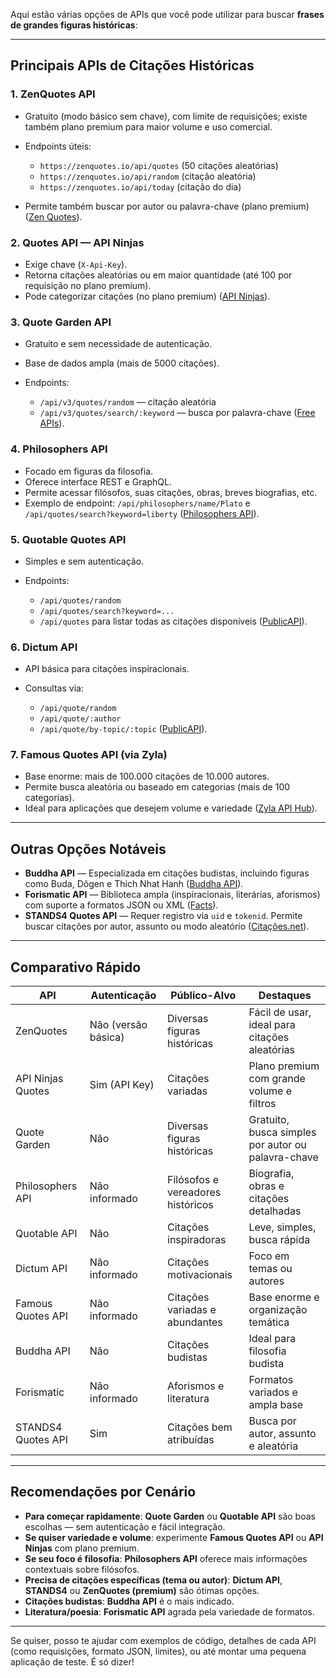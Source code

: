 Aqui estão várias opções de APIs que você pode utilizar para buscar **frases de grandes figuras históricas**:

---

## Principais APIs de Citações Históricas

### 1. **ZenQuotes API**

* Gratuito (modo básico sem chave), com limite de requisições; existe também plano premium para maior volume e uso comercial.
* Endpoints úteis:

  * `https://zenquotes.io/api/quotes` (50 citações aleatórias)
  * `https://zenquotes.io/api/random` (citação aleatória)
  * `https://zenquotes.io/api/today` (citação do dia)
* Permite também buscar por autor ou palavra-chave (plano premium) ([Zen Quotes][1]).

### 2. **Quotes API — API Ninjas**

* Exige chave (`X-Api-Key`).
* Retorna citações aleatórias ou em maior quantidade (até 100 por requisição no plano premium).
* Pode categorizar citações (no plano premium) ([API Ninjas][2]).

### 3. **Quote Garden API**

* Gratuito e sem necessidade de autenticação.
* Base de dados ampla (mais de 5000 citações).
* Endpoints:

  * `/api/v3/quotes/random` — citação aleatória
  * `/api/v3/quotes/search/:keyword` — busca por palavra-chave ([Free APIs][3]).

### 4. **Philosophers API**

* Focado em figuras da filosofia.
* Oferece interface REST e GraphQL.
* Permite acessar filósofos, suas citações, obras, breves biografias, etc.
* Exemplo de endpoint: `/api/philosophers/name/Plato` e `/api/quotes/search?keyword=liberty` ([Philosophers API][4]).

### 5. **Quotable Quotes API**

* Simples e sem autenticação.
* Endpoints:

  * `/api/quotes/random`
  * `/api/quotes/search?keyword=...`
  * `/api/quotes` para listar todas as citações disponíveis ([PublicAPI][5]).

### 6. **Dictum API**

* API básica para citações inspiracionais.
* Consultas via:

  * `/api/quote/random`
  * `/api/quote/:author`
  * `/api/quote/by-topic/:topic` ([PublicAPI][6]).

### 7. **Famous Quotes API (via Zyla)**

* Base enorme: mais de 100.000 citações de 10.000 autores.
* Permite busca aleatória ou baseado em categorias (mais de 100 categorias).
* Ideal para aplicações que desejem volume e variedade ([Zyla API Hub][7]).

---

## Outras Opções Notáveis

* **Buddha API** — Especializada em citações budistas, incluindo figuras como Buda, Dôgen e Thich Nhat Hanh ([Buddha API][8]).
* **Forismatic API** — Biblioteca ampla (inspiracionais, literárias, aforismos) com suporte a formatos JSON ou XML ([Facts][9]).
* **STANDS4 Quotes API** — Requer registro via `uid` e `tokenid`. Permite buscar citações por autor, assunto ou modo aleatório ([Citações.net][10]).

---

## Comparativo Rápido

| API                | Autenticação        | Público-Alvo                      | Destaques                                          |
| ------------------ | ------------------- | --------------------------------- | -------------------------------------------------- |
| ZenQuotes          | Não (versão básica) | Diversas figuras históricas       | Fácil de usar, ideal para citações aleatórias      |
| API Ninjas Quotes  | Sim (API Key)       | Citações variadas                 | Plano premium com grande volume e filtros          |
| Quote Garden       | Não                 | Diversas figuras históricas       | Gratuito, busca simples por autor ou palavra-chave |
| Philosophers API   | Não informado       | Filósofos e vereadores históricos | Biografia, obras e citações detalhadas             |
| Quotable API       | Não                 | Citações inspiradoras             | Leve, simples, busca rápida                        |
| Dictum API         | Não informado       | Citações motivacionais            | Foco em temas ou autores                           |
| Famous Quotes API  | Não informado       | Citações variadas e abundantes    | Base enorme e organização temática                 |
| Buddha API         | Não                 | Citações budistas                 | Ideal para filosofia budista                       |
| Forismatic         | Não informado       | Aforismos e literatura            | Formatos variados e ampla base                     |
| STANDS4 Quotes API | Sim                 | Citações bem atribuídas           | Busca por autor, assunto e aleatória               |

---

## Recomendações por Cenário

* **Para começar rapidamente**: **Quote Garden** ou **Quotable API** são boas escolhas — sem autenticação e fácil integração.
* **Se quiser variedade e volume**: experimente **Famous Quotes API** ou **API Ninjas** com plano premium.
* **Se seu foco é filosofia**: **Philosophers API** oferece mais informações contextuais sobre filósofos.
* **Precisa de citações específicas (tema ou autor)**: **Dictum API**, **STANDS4** ou **ZenQuotes (premium)** são ótimas opções.
* **Citações budistas**: **Buddha API** é o mais indicado.
* **Literatura/poesia**: **Forismatic API** agrada pela variedade de formatos.

---

Se quiser, posso te ajudar com exemplos de código, detalhes de cada API (como requisições, formato JSON, limites), ou até montar uma pequena aplicação de teste. É só dizer!

[1]: https://zenquotes.io/?utm_source=chatgpt.com "Zen Quotes API | Daily Inspirational Quotes"
[2]: https://api-ninjas.com/api/quotes?utm_source=chatgpt.com "Quotes API - API Ninjas"
[3]: https://freeapis.io/quote-garden?utm_source=chatgpt.com "Quote Garden API - Free APIs Directory"
[4]: https://philosophersapi.com/?utm_source=chatgpt.com "Philosophers API - Home"
[5]: https://publicapi.dev/quotable-quotes-api?utm_source=chatgpt.com "Quotable Quotes API - PublicAPI"
[6]: https://publicapi.dev/dictum-api?utm_source=chatgpt.com "Dictum API - PublicAPI"
[7]: https://zylalabs.com/api-marketplace/tools/famous%2Bquotes%2Bapi/2128?utm_source=chatgpt.com "Famous Quotes API | Zyla API Hub"
[8]: https://buddha-api.com/?utm_source=chatgpt.com "Buddha API - An API for Buddha Quotes"
[9]: https://www.facts.dev/api/forismatic-api/?utm_source=chatgpt.com "Forismatic API API details"
[10]: https://www.quotes.net/quotes_api.php?utm_source=chatgpt.com "Quotes API"
